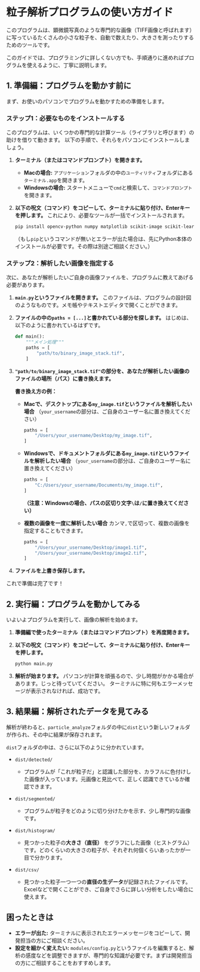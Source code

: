 # 粒子解析プログラムの使い方ガイド

このプログラムは、顕微鏡写真のような専門的な画像（TIFF画像と呼ばれます）に写っているたくさんの小さな粒子を、自動で数えたり、大きさを測ったりするためのツールです。

このガイドでは、プログラミングに詳しくない方でも、手順通りに進めればプログラムを使えるように、丁寧に説明します。

## 1. 準備編：プログラムを動かす前に

まず、お使いのパソコンでプログラムを動かすための準備をします。

### ステップ1：必要なものをインストールする

このプログラムは、いくつかの専門的な計算ツール（ライブラリと呼びます）の助けを借りて動きます。
以下の手順で、それらをパソコンにインストールしましょう。

1.  **ターミナル（またはコマンドプロンプト）を開きます。**
    *   **Macの場合:** `アプリケーション`フォルダの中の`ユーティリティ`フォルダにある`ターミナル.app`を開きます。
    *   **Windowsの場合:** スタートメニューで`cmd`と検索して、`コマンドプロンプト`を開きます。

2.  **以下の呪文（コマンド）をコピーして、ターミナルに貼り付け、Enterキーを押します。**
    これにより、必要なツールが一括でインストールされます。

    ```bash
    pip install opencv-python numpy matplotlib scikit-image scikit-learn
    ```

    （もし`pip`というコマンドが無いとエラーが出た場合は、先にPython本体のインストールが必要です。その際は別途ご相談ください。）

### ステップ2：解析したい画像を指定する

次に、あなたが解析したいご自身の画像ファイルを、プログラムに教えてあげる必要があります。

1.  **`main.py`というファイルを開きます。**
    このファイルは、プログラムの設計図のようなものです。メモ帳やテキストエディタで開くことができます。

2.  **ファイルの中の`paths = [...]`と書かれている部分を探します。**
    はじめは、以下のように書かれているはずです。

    ```python
    def main():
        """メイン処理"""
        paths = [
            "path/to/binary_image_stack.tif",
        ]
    ```

3.  **`"path/to/binary_image_stack.tif"`の部分を、あなたが解析したい画像のファイルの場所（パス）に書き換えます。**

    **書き換え方の例：**

    *   **Macで、デスクトップにある`my_image.tif`というファイルを解析したい場合**
        （`your_username`の部分は、ご自身のユーザー名に置き換えてください）

        ```python
        paths = [
            "/Users/your_username/Desktop/my_image.tif",
        ]
        ```

    *   **Windowsで、ドキュメントフォルダにある`my_image.tif`というファイルを解析したい場合**
        （`your_username`の部分は、ご自身のユーザー名に置き換えてください）

        ```python
        paths = [
            "C:/Users/your_username/Documents/my_image.tif",
        ]
        ```
        **（注意：Windowsの場合、パスの区切り文字`\`は`/`に置き換えてください）**

    *   **複数の画像を一度に解析したい場合**
        カンマ`,`で区切って、複数の画像を指定することもできます。

        ```python
        paths = [
            "/Users/your_username/Desktop/image1.tif",
            "/Users/your_username/Desktop/image2.tif",
        ]
        ```

4.  **ファイルを上書き保存します。**

これで準備は完了です！

## 2. 実行編：プログラムを動かしてみる

いよいよプログラムを実行して、画像の解析を始めます。

1.  **準備編で使ったターミナル（またはコマンドプロンプト）を再度開きます。**

2.  **以下の呪文（コマンド）をコピーして、ターミナルに貼り付け、Enterキーを押します。**

    ```bash
    python main.py
    ```

3.  **解析が始まります。** パソコンが計算を頑張るので、少し時間がかかる場合があります。じっと待っていてください。
    ターミナルに特に何もエラーメッセージが表示されなければ、成功です。

## 3. 結果編：解析されたデータを見てみる

解析が終わると、`particle_analyze`フォルダの中に`dist`という新しいフォルダが作られ、その中に結果が保存されます。

`dist`フォルダの中は、さらに以下のように分かれています。

*   `dist/detected/`
    *   プログラムが「これが粒子だ」と認識した部分を、カラフルに色付けした画像が入っています。元画像と見比べて、正しく認識できているか確認できます。

*   `dist/segmented/`
    *   プログラムが粒子をどのように切り分けたかを示す、少し専門的な画像です。

*   `dist/histogram/`
    *   見つかった粒子の**大きさ（直径）** をグラフにした画像（ヒストグラム）です。どのくらいの大きさの粒子が、それぞれ何個くらいあったかが一目で分かります。

*   `dist/csv/`
    *   見つかった粒子一つ一つの**直径の生データ**が記録されたファイルです。Excelなどで開くことができ、ご自身でさらに詳しい分析をしたい場合に使えます。

## 困ったときは

*   **エラーが出た:** ターミナルに表示されたエラーメッセージをコピーして、開発担当の方にご相談ください。
*   **設定を細かく変えたい:** `modules/config.py`というファイルを編集すると、解析の感度などを調整できますが、専門的な知識が必要です。まずは開発担当の方にご相談することをおすすめします。
